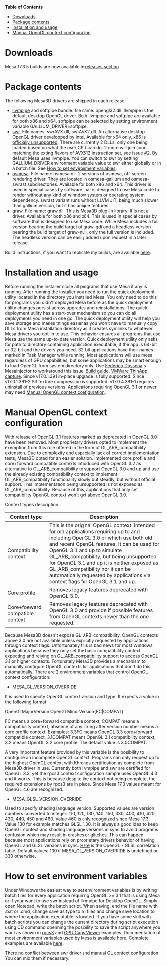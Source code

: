 **Table of Contents**

- [Downloads](#downloads)
- [Package contents](#package-contents)
- [Installation and usage](#installation-and-usage)
- [Manual OpenGL context configuration](#manual-opengl-context-configuration) 
  
# Downloads
Mesa 17.3.5 builds are now available in [releases section](https://github.com/pal1000/mesa-dist-win/releases)

# Package contents
The following Mesa3D drivers are shipped in each release:
- [llvmpipe](https://www.mesa3d.org/llvmpipe.html) and softpipe bundle. file name: opengl32.dll. llvmpipe is the default desktop OpenGL driver. Both llvmpipe and softpipe are available for both x86 and x64. softpipe can be selected by setting environment variable GALLIUM_DRIVER=softpipe.
- [swr](http://openswr.org/). File names: swrAVX.dll, swrAVX2.dll. An alternative desktop OpenGL driver developped by Intel.  Available for x64 only, x86 is [officially unsupported](https://bugs.freedesktop.org/show_bug.cgi?id=102564#c5). There are currently 2 DLLs, only one being loaded based on what the user CPU can do. 2 more will join soon matching the exting flavors of AVX512 instruction set, see issue [#2](https://github.com/pal1000/mesa-dist-win/issues/2). By default Mesa uses llvmpipe. You can switch to swr by setting GALLIUM_DRIVER environment variable value to swr either globally or in a batch file. See [How to set environment variables](#how-to-set-environment-variables).
- [osmesa](https://www.mesa3d.org/osmesa.html). File name: osmesa.dll. 2 versions of osmesa, off-screen rendering driver. They are located in osmesa-gallium and osmesa-swrast subdirectories. Available for both x86 and x64. This driver is used in special cases by software that is designed to use Mesa code to render without any kind of winndow system or operating system dependency. swrast variant runs without LLVM JIT, being much slower than gallium version, but it has unique features.
- graw. File name: graw.dll. This is Mesa3D plug-in library. It is not a driver. Available for both x86 and x64. This is used in special cases by software that is designed to use Mesa code. While Mesa includes a full version bearing the build target of graw-gdi and a headless version bearing the build target of graw-null, only the full version is included. The headless version can be easily added upon request in a later release. 

Build instructions, if you want to replicate my builds, are available [here](https://github.com/pal1000/mesa-dist-win/tree/master/buildscript).

# Installation and usage
Before running the installer close all programs that use Mesa if any is running. After running the installer you need to run the quick deployment utility located in the directory you installed Mesa. You only need to do this for programs you didn't deployed Mesa before as the quick deployment utility changes persist across upgrades and reinstallations. The quick deployment utility has a start-over mechanism so you can do all deployments you need in one go. The quick deployment utility will help you save storage and makes things easier as you won't have to manually copy DLLs from Mesa installation directory as it creates symlinks to whatever Mesa drivers you opt-in to use. This behavior ensures all programs that use Mesa use the same up-to-date version. Quick deployment utility only asks for path to directory containing application executable, if the app is 64-bit or 32-bit and the drivers you need. 32-bit applications have their names marked in Task Manager while running. Most applications will use mesa regardless of GPU capabilities, but some applications may be smart enough to load OpenGL from system directory only. Use [Federico Dossena](https://github.com/adolfintel)'s Mesainjector to workaround this issue: [Build guide](http://fdossena.com/?p=mesa/injector_build.frag), [VMWare ThinApp capture](http://fdossena.com/mesa/MesaInjector_Capture.7z). Since v17.0.1.391 in-place upgrade is fully supported. Since v17.0.1.391-2 S3 texture compression is supported. v17.0.4.391-1 requires uninstall of previous versions. Applications requiring OpenGL 3.1 or newer may need [Manual OpenGL context configuration](#manual-opengl-context-configuration).

# Manual OpenGL context configuration
With release of [OpenGL 3.1](https://en.wikipedia.org/wiki/OpenGL#OpenGL_3.1) features marked as deprecated in OpenGL 3.0 have been removed. Most proprietary drivers opted to implement the exemption from this rule offered in the form of GL_ARB_compatibility extension. Due to complexity and especially lack of correct implementation tests, Mesa3D opted for an easier solution. Implemented core profile and core+forward compatible contexts introduced with OpenGL 3.2 as alternative to GL_ARB_compatibility to support OpenGL 3.0 and up and use the already existing compatibility context to implement GL_ARB_compatibility functionality slowly but steadly, but without official support. This implementation being unsupported is not exposed as GL_ARB_compatibility. Because of this, applications that only set compatibility OpenGL context won't get above OpenGL 3.0.

Context types description:

Context type | Description
------------ | -----------
Compatibility context | This is the original OpenGL context. Intended for old applications requiring up to and including OpenGL 3.0 or which use both old and recent OpenGL features. It can be used for OpenGL 3.1 and up to simulate GL_ARB_compatibility, but being unsupported for OpenGL 3.1 and up it is neither exposed as GL_ARB_compatibility nor it can be automatically requested by applications via context flags for OpenGL 3.1 and up.
Core profile | Removes legacy features deprecated with OpenGL 3.0.
Core+foeward compatible context | Removes legacy features deprecated with OpenGL 3.0 and provide if possible features from OpenGL contexts newer than the one requested.

Because Mesa3D doesn't expose GL_ARB_compatibility, OpenGL contexts above 3.0 are not available unless explicitly requested by applications through context flags. Unfortunately this is bad news for most Windows applications because they only set the basic compatibility context expecting and relying on GL_ARB_compatibility support to access OpenGL 3.1 or higher contexts. Fortunately Mesa3D provides a mechanism to manually configure OpenGL contexts for applications that don't do this automatically. There are 2 environment variables that control OpenGL context configuration:
- MESA_GL_VERSION_OVERRIDE

It is used to specify OpenGL context version and type.
It expects a value in the following format

OpenGLMajorVersion.OpenGLMinorVersion{FC|COMPAT].

FC means a core+forward compatible context, COMPAT means a compatibility context, absence of any string after version number means a core profile context. Examples: 3.3FC means OpenGL 3.3 core+forward compatible context, 3.1COMPAT means OpenGL 3.1 compatibility context, 3.2 means OpenGL 3.2 core profile. The default value is 3.0COMPAT.

A very important feature provided by this variable is the posibility to configure an incomplete OpenGL context. Programs can only request up to the highest OpenGL context with Khronos certification as complete from Mesa3D driver in use. Currently both llvmpipe and swr are certified for OpenGL 3.3, yet the rpcs3 context configuration sample uses OpenGL 4.3 and it works. This is because despite the context not being complete, the required extensions by rpcs3 are in place. Since Mesa 17.3 values meant for OpenGL 4.6 are recognized.

- MESA_GLSL_VERSION_OVERRIDE

Used to specify shading language version.
Supported values are version numbers converted to integer: 110, 120, 130, 140. 150, 330, 400, 410, 420, 430, 440, 450 and 460. Value 460 is only recognized since Mesa 17.3. Value 130 for example matches GLSL 1.30. It is always a good idea to keep OpenGL context and shading language versions in sync to avoid programs confusion which may result in crashes or glitches. This can happen because most applications rely on proprietary drivers behavior of having OpenGL and GLSL versions in sync. [Here](https://en.wikipedia.org/wiki/OpenGL_Shading_Language#Versions) is the OpenGL - GLSL correlation table.
Default values: 130 if MESA_GL_VERSION_OVERRIDE is undefined or 330 otherwise.

# How to set environment variables
Under Windows the easiest way to set environment variables is by writing batch files for every application requiring OpenGL >= 3.1 that is using Mesa or if your want to use swr instead of llvmpipe for Desktop OpenGL.
Simply open Notepad, write the batch script. When saving, end the file name with .bat or .cmd, change save as type to all files and change save location to where the application executable is located. If you have some skill with batch scripts you can change the current directory during script execution using CD command openning the posibility to save the script anywhere you want as shown in [rpcs3](https://github.com/pal1000/mesa-dist-win/blob/master/examples/rpcs3.cmd) and [GPU Caps Viewer](https://github.com/pal1000/mesa-dist-win/blob/master/examples/GPUCapsViewer.cmd) examples.
Documentation of most environment variables used by Mesa is available [here](https://mesa3d.org/envvars.html).
Complete examples are available [here](https://github.com/pal1000/mesa-dist-win/tree/master/examples).

There no conflict between swr driver and manual GL context configuration. You can mix them if necessary.
